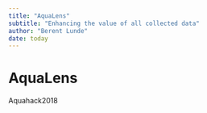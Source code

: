 ```yaml
---
title: "AquaLens"  
subtitle: "Enhancing the value of all collected data"  
author: "Berent Lunde"  
date: today
---
```



# AquaLens
Aquahack2018
